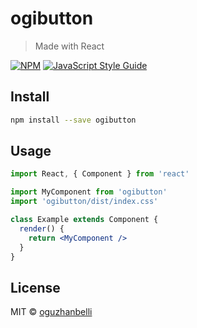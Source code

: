 # ogibutton

> Made with React 

[![NPM](https://img.shields.io/npm/v/ogibutton.svg)](https://www.npmjs.com/package/ogibutton) [![JavaScript Style Guide](https://img.shields.io/badge/code_style-standard-brightgreen.svg)](https://standardjs.com)

## Install

```bash
npm install --save ogibutton
```

## Usage

```jsx
import React, { Component } from 'react'

import MyComponent from 'ogibutton'
import 'ogibutton/dist/index.css'

class Example extends Component {
  render() {
    return <MyComponent />
  }
}
```

## License

MIT © [oguzhanbelli](https://github.com/oguzhanbelli)
